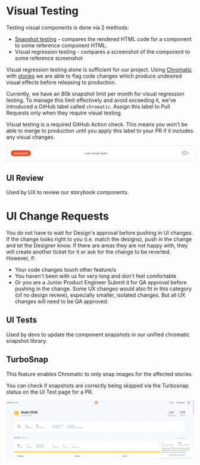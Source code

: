 # Visual Testing

Testing visual components is done via 2 methods:

- [Snapshot testing](https://kentcdodds.com/blog/effective-snapshot-testing) - compares the rendered HTML code for a component to some reference component HTML.
- Visual regression testing - compares a screenshot of the component to some reference screenshot

Visual regression testing alone is sufficient for our project. Using [Chromatic](https://www.chromatic.com/docs/) with [stories](../storybook/#what-is-a-story) we are able to flag code changes which produce undesired visual effects before releasing to production.

Currently, we have an 80k snapshot limit per month for visual regression testing. To manage this limit effectively and avoid exceeding it, we’ve introduced a GitHub label called `chromatic`. Assign this label to Pull Requests only when they require visual testing.

Visual testing is a required GitHub Action check. This means you won’t be able to merge to production until you apply this label to your PR if it includes any visual changes.

![ChromaticLabel](./chromatic-label.png)

## UI Review

Used by UX to review our storybook components.

# UI Change Requests

You do not have to wait for Design's approval before pushing in UI changes. If the change looks right to you (i.e. match the designs), push in the change and let the Designer know.
If there are areas they are not happy with, they will create another ticket for it or ask for the change to be reverted.
However, if:

- Your code changes touch other feature/s
- You haven't been with us for very long and don't feel comfortable
- Or you are a Junior Product Engineer
  Submit it for QA approval before pushing in the change.
  Some UX changes would also fit in this category (of no design review), especially smaller, isolated changes. But all UX changes will need to be QA approved.

## UI Tests

Used by devs to update the component snapshots in our unified chromatic snapshot library.

## TurboSnap

This feature enables Chromatic to only snap images for the affected stories.

You can check if snapshots are correctly being skipped via the Turbosnap status on the UI Test page for a PR.

![Turbosnap](./turbosnap.png)
